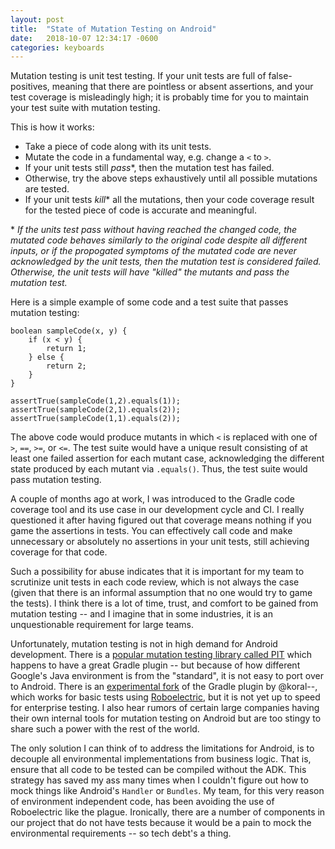 ```yaml
---
layout: post
title:  "State of Mutation Testing on Android"
date:   2018-10-07 12:34:17 -0600
categories: keyboards
---
```

Mutation testing is unit test testing. If your unit tests are full of false-positives, meaning that there are pointless or absent assertions, and your test coverage is misleadingly high; it is probably time for you to maintain your test suite with mutation testing.

This is how it works:  
* Take a piece of code along with its unit tests.  
* Mutate the code in a fundamental way, e.g. change a `<` to `>`.  
* If your unit tests still _pass_\*, then the mutation test has failed.  
* Otherwise, try the above steps exhaustively until all possible mutations are tested.
* If your unit tests _kill_\* all the mutations, then your code coverage result for the tested piece of code is accurate and meaningful.  

\* _If the units test pass without having reached the changed code, the mutated code behaves similarly to the original code despite all different inputs, or if the propogated symptoms of the mutated code are never acknowledged by the unit tests, then the mutation test is considered failed. Otherwise, the unit tests will have "killed" the mutants and pass the mutation test._
  
Here is a simple example of some code and a test suite that passes mutation testing:  

```
boolean sampleCode(x, y) {
    if (x < y) {
        return 1;
    } else {
        return 2;
    }
}
```

```
assertTrue(sampleCode(1,2).equals(1));
assertTrue(sampleCode(2,1).equals(2));
assertTrue(sampleCode(1,1).equals(2));
```
The above code would produce mutants in which `<` is replaced with one of `>`, `==`, `>=`, or `<=`. The test suite would have a unique result consisting of at least one failed assertion for each mutant case, acknowledging the different state produced by each mutant via `.equals()`. Thus, the test suite would pass mutation testing.

A couple of months ago at work, I was introduced to the Gradle code coverage tool and its use case in our development cycle and CI. I really questioned it after having figured out that coverage means nothing if you game the assertions in tests. You can effectively call code and make unnecessary or absolutely no assertions in your unit tests, still achieving coverage for that code.  

Such a possibility for abuse indicates that it is important for my team to scrutinize unit tests in each code review, which is not always the case (given that there is an informal assumption that no one would try to game the tests). I think there is a lot of time, trust, and comfort to be gained from mutation testing -- and I imagine that in some industries, it is an unquestionable
requirement for large teams.

Unfortunately, mutation testing is not in high demand for Android development. There is a [popular mutation testing library called PIT](http://pitest.org/) which happens to have a great Gradle plugin -- but because of how different Google's Java environment is from the "standard", it is not easy to port over to Android. There is an [experimental fork](https://github.com/koral--/gradle-pitest-plugin) of the Gradle plugin by @koral--, which works for basic tests using [Roboelectric](http://robolectric.org/), but it is not yet up to speed for enterprise testing. I also hear rumors of certain large companies having their own internal tools for mutation testing on Android but are too stingy to share such a power with the rest of the world.  

The only solution I can think of to address the limitations for Android, is to decouple all environmental implementations from business logic. That is, ensure that all code to be tested can be compiled without the ADK. This strategy has saved my ass many times when I couldn't figure out how to mock things like Android's `Handler` or `Bundles`. My team, for this very reason of environment independent code, has been avoiding the use of Roboelectric like the plague. Ironically, there are a number of components in our project that do not have tests because it would be a pain to mock the environmental requirements -- so tech debt's a thing.
